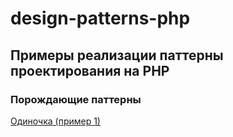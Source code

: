 # design-patterns-php
## Примеры реализации паттерны проектирования на PHP

### Порождающие паттерны

[Одиночка (пример 1)](https://github.com/annamuratov1987/design-patterns-php/blob/main/creational/singleton.php)
